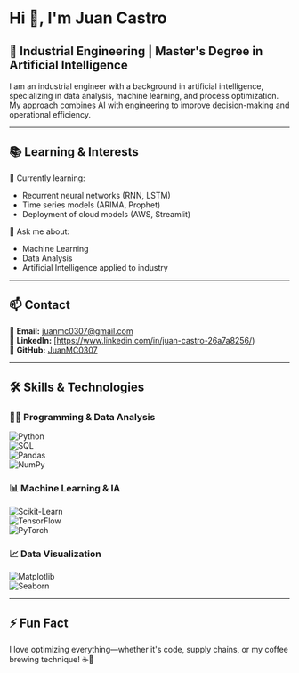 # Hi 👋, I'm Juan Castro

## 🚀  Industrial Engineering | Master's Degree in Artificial Intelligence

I am an industrial engineer with a background in artificial intelligence, specializing in data analysis, machine learning, and process optimization. My approach combines AI with engineering to improve decision-making and operational efficiency.

---

## 📚 Learning & Interests  
🌱 Currently learning:
- Recurrent neural networks (RNN, LSTM)
- Time series models (ARIMA, Prophet)
- Deployment of cloud models (AWS, Streamlit)

💬 Ask me about:
- Machine Learning
- Data Analysis
- Artificial Intelligence applied to industry

---

## 📫 Contact
📩 **Email:** juanmc0307@gmail.com  
🔗 **LinkedIn:** [https://www.linkedin.com/in/juan-castro-26a7a8256/)  
🔗 **GitHub:** [JuanMC0307](https://github.com/JuanMC0307)  

---

## 🛠 Skills & Technologies  
### 🧑‍💻 Programming & Data Analysis 
![Python](https://img.shields.io/badge/Python-3776AB?style=for-the-badge&logo=python&logoColor=white)  
![SQL](https://img.shields.io/badge/SQL-4479A1?style=for-the-badge&logo=postgresql&logoColor=white)  
![Pandas](https://img.shields.io/badge/Pandas-150458?style=for-the-badge&logo=pandas&logoColor=white)  
![NumPy](https://img.shields.io/badge/NumPy-013243?style=for-the-badge&logo=numpy&logoColor=white)  

### 📊 Machine Learning & IA  
![Scikit-Learn](https://img.shields.io/badge/Scikit--Learn-F7931E?style=for-the-badge&logo=scikit-learn&logoColor=white)  
![TensorFlow](https://img.shields.io/badge/TensorFlow-FF6F00?style=for-the-badge&logo=tensorflow&logoColor=white)  
![PyTorch](https://img.shields.io/badge/PyTorch-EE4C2C?style=for-the-badge&logo=pytorch&logoColor=white)  

### 📈 Data Visualization
![Matplotlib](https://img.shields.io/badge/Matplotlib-11557C?style=for-the-badge&logo=python&logoColor=white)  
![Seaborn](https://img.shields.io/badge/Seaborn-1F77B4?style=for-the-badge&logo=python&logoColor=white)  


---

## ⚡ Fun Fact  
I love optimizing everything—whether it's code, supply chains, or my coffee brewing technique! ☕🚀  
